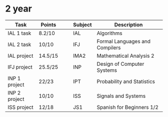 

# 2 year

Task | Points |  | | Subject | Description
--- | --- | --- | ---| --- | ---
IAL 1 task | 8.2/10 | | | IAL | Algorithms
IAL 2 task | 10/10 | | | IFJ | Formal Languages and Compilers
IAL project | 14.5/15 | | | IMA2 | Mathematical Analysis 2
IFJ project | 25.5/25 | | | INP | Design of Computer Systems
INP 1 project | 22/23 | | | IPT | Probability and Statistics
INP 2 project | 10/10 | | | ISS | 	Signals and Systems
ISS project | 12/18 | | | JS1 | Spanish for Beginners 1/2

